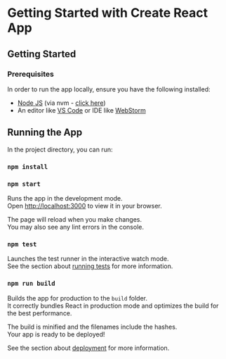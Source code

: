 # Getting Started with Create React App

## Getting Started

### Prerequisites

In order to run the app locally, ensure you have the following
installed:

- [Node JS](https://nodejs.org/en/about/) (via nvm -
  [click here](https://nodejs.org/en/about/))
- An editor like [VS Code](https://code.visualstudio.com/) or IDE like
  [WebStorm](https://www.jetbrains.com/webstorm/)

## Running the App

In the project directory, you can run:

### `npm install`

### `npm start`

Runs the app in the development mode.\
Open [http://localhost:3000](http://localhost:3000) to view it in your browser.

The page will reload when you make changes.\
You may also see any lint errors in the console.

### `npm test`

Launches the test runner in the interactive watch mode.\
See the section about [running tests](https://facebook.github.io/create-react-app/docs/running-tests) for more information.

### `npm run build`

Builds the app for production to the `build` folder.\
It correctly bundles React in production mode and optimizes the build for the best performance.

The build is minified and the filenames include the hashes.\
Your app is ready to be deployed!

See the section about [deployment](https://facebook.github.io/create-react-app/docs/deployment) for more information.
